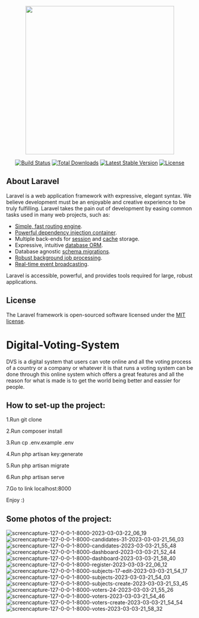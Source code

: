 <p align="center"><a href="https://laravel.com" target="_blank"><img src="https://raw.githubusercontent.com/laravel/art/master/logo-lockup/5%20SVG/2%20CMYK/1%20Full%20Color/laravel-logolockup-cmyk-red.svg" width="400"></a></p>

<p align="center">
<a href="https://travis-ci.org/laravel/framework"><img src="https://travis-ci.org/laravel/framework.svg" alt="Build Status"></a>
<a href="https://packagist.org/packages/laravel/framework"><img src="https://img.shields.io/packagist/dt/laravel/framework" alt="Total Downloads"></a>
<a href="https://packagist.org/packages/laravel/framework"><img src="https://img.shields.io/packagist/v/laravel/framework" alt="Latest Stable Version"></a>
<a href="https://packagist.org/packages/laravel/framework"><img src="https://img.shields.io/packagist/l/laravel/framework" alt="License"></a>
</p>

## About Laravel

Laravel is a web application framework with expressive, elegant syntax. We believe development must be an enjoyable and creative experience to be truly fulfilling. Laravel takes the pain out of development by easing common tasks used in many web projects, such as:

- [Simple, fast routing engine](https://laravel.com/docs/routing).
- [Powerful dependency injection container](https://laravel.com/docs/container).
- Multiple back-ends for [session](https://laravel.com/docs/session) and [cache](https://laravel.com/docs/cache) storage.
- Expressive, intuitive [database ORM](https://laravel.com/docs/eloquent).
- Database agnostic [schema migrations](https://laravel.com/docs/migrations).
- [Robust background job processing](https://laravel.com/docs/queues).
- [Real-time event broadcasting](https://laravel.com/docs/broadcasting).

Laravel is accessible, powerful, and provides tools required for large, robust applications.

## License

The Laravel framework is open-sourced software licensed under the [MIT license](https://opensource.org/licenses/MIT).
# Digital-Voting-System

DVS is a digital system that users can vote online and all the voting process of a country or a company or whatever it is that runs a voting system can be done through
this online system which offers a great features and all the reason for what is made is to get the world being better and eassier for people.

## How to set-up the project:

1.Run git clone

2.Run composer install

3.Run cp .env.example .env

4.Run php artisan key:generate

5.Run php artisan migrate

6.Run php artisan serve

7.Go to link localhost:8000

Enjoy :)

## Some photos of the project:

![screencapture-127-0-0-1-8000-2023-03-03-22_06_19](https://user-images.githubusercontent.com/78311361/224144465-bc9595b9-5b5f-4421-97cc-1e4d54b2f054.png)
![screencapture-127-0-0-1-8000-candidates-31-2023-03-03-21_56_03](https://user-images.githubusercontent.com/78311361/224144594-158d9eee-361d-4506-9aae-6aeac64710db.png)
![screencapture-127-0-0-1-8000-candidates-2023-03-03-21_55_48](https://user-images.githubusercontent.com/78311361/224144607-49e6c97a-805b-419b-9f41-b89f2cbebf99.png)
![screencapture-127-0-0-1-8000-dashboard-2023-03-03-21_52_44](https://user-images.githubusercontent.com/78311361/224144620-0ae1a476-de4e-436b-87bc-537a6f424514.png)
![screencapture-127-0-0-1-8000-dashboard-2023-03-03-21_58_40](https://user-images.githubusercontent.com/78311361/224144624-b3b9b01b-c795-4a83-a249-04a3a20996df.png)
![screencapture-127-0-0-1-8000-register-2023-03-03-22_06_12](https://user-images.githubusercontent.com/78311361/224144630-0611a4ba-cd36-445e-80ae-b910c37e39fc.png)
![screencapture-127-0-0-1-8000-subjects-17-edit-2023-03-03-21_54_17](https://user-images.githubusercontent.com/78311361/224144632-4657548d-b7d3-4d56-b2d6-ea4bc309e2ae.png)
![screencapture-127-0-0-1-8000-subjects-2023-03-03-21_54_03](https://user-images.githubusercontent.com/78311361/224144635-0508f152-edfe-41c7-8308-976193899996.png)
![screencapture-127-0-0-1-8000-subjects-create-2023-03-03-21_53_45](https://user-images.githubusercontent.com/78311361/224144637-0c813e38-05b7-4d99-b7ac-1e15daf10749.png)
![screencapture-127-0-0-1-8000-voters-24-2023-03-03-21_55_26](https://user-images.githubusercontent.com/78311361/224144641-6f8fd571-ecfd-4a47-949a-667c36fbd98f.png)
![screencapture-127-0-0-1-8000-voters-2023-03-03-21_54_46](https://user-images.githubusercontent.com/78311361/224144643-e0f96b14-3ccc-435f-9587-3ed5515d4cb6.png)
![screencapture-127-0-0-1-8000-voters-create-2023-03-03-21_54_54](https://user-images.githubusercontent.com/78311361/224144645-f11b9421-4573-4281-bf9e-f22623cead2b.png)
![screencapture-127-0-0-1-8000-votes-2023-03-03-21_58_32](https://user-images.githubusercontent.com/78311361/224144647-46903b83-5edd-4d50-aab3-02f66fd7436a.png)
